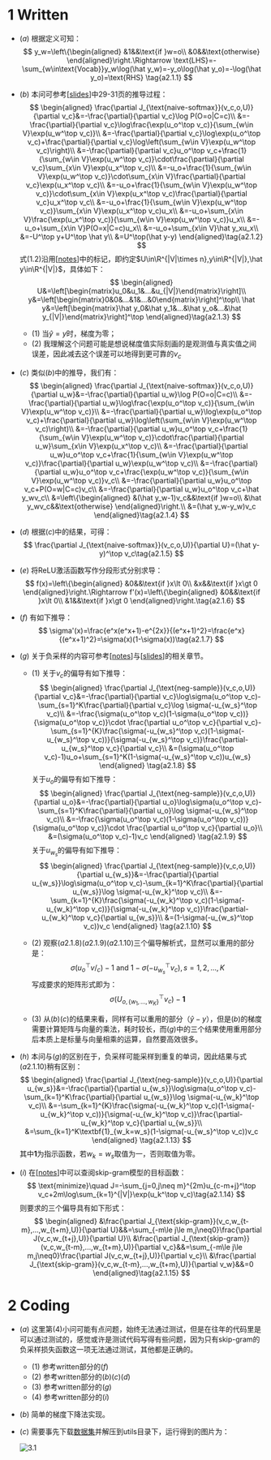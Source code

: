 # 1 Written

- $(a)$ 根据定义可知：
  $$
  y_w=\left\{\begin{aligned}
  &1&&\text{if }w=o\\
  &0&&\text{otherwise}
  \end{aligned}\right.\Rightarrow
  \text{LHS}=-\sum_{w\in\text{Vocab}}y_w\log(\hat y_w)=-y_o\log(\hat y_o)=-\log(\hat y_o)=\text{RHS}
  \tag{a2.1.1}
  $$

- $(b)$ 本问可参考[[slides](http://web.stanford.edu/class/cs224n/slides/cs224n-2022-lecture01-wordvecs1.pdf)]中$\text{29-31}$页的推导过程：
  $$
  \begin{aligned}
  \frac{\partial J_{\text{naive-softmax}}(v_c,o,U)}{\partial v_c}&=-\frac{\partial}{\partial v_c}\log P(O=o|C=c)\\
  &=-\frac{\partial}{\partial v_c}\log\frac{\exp(u_o^\top v_c)}{\sum_{w\in V}\exp(u_w^\top v_c)}\\
  &=-\frac{\partial}{\partial v_c}\log\exp(u_o^\top v_c)+\frac{\partial}{\partial v_c}\log\left(\sum_{w\in V}\exp(u_w^\top v_c)\right)\\
  &=-\frac{\partial}{\partial v_c}u_o^\top v_c+\frac{1}{\sum_{w\in V}\exp(u_w^\top v_c)}\cdot\frac{\partial}{\partial v_c}\sum_{x\in V}\exp(u_x^\top v_c)\\
  &=-u_o+\frac{1}{\sum_{w\in V}\exp(u_w^\top v_c)}\cdot\sum_{x\in V}\frac{\partial}{\partial v_c}\exp(u_x^\top v_c)\\
  &=-u_o+\frac{1}{\sum_{w\in V}\exp(u_w^\top v_c)}\cdot\sum_{x\in V}\exp(u_x^\top v_c)\frac{\partial}{\partial v_c}u_x^\top v_c\\
  &=-u_o+\frac{1}{\sum_{w\in V}\exp(u_w^\top v_c)}\sum_{x\in V}\exp(u_x^\top v_c)u_x\\
  &=-u_o+\sum_{x\in V}\frac{\exp(u_x^\top v_c)}{\sum_{w\in V}\exp(u_w^\top v_c)}u_x\\
  &=-u_o+\sum_{x\in V}P(O=x|C=c)u_x\\
  &=-u_o+\sum_{x\in V}\hat y_xu_x\\
  &=-U^\top y+U^\top \hat y\\
  &=U^\top(\hat y-y)
  \end{aligned}\tag{a2.1.2}
  $$
  式$(1.2)$沿用[[notes](http://web.stanford.edu/class/cs224n/readings/cs224n-2019-notes01-wordvecs1.pdf)]中的标记，即约定$U\in\R^{|V|\times n},y\in\R^{|V|},\hat y\in\R^{|V|}$，具体如下：
  $$
  \begin{aligned}
  U&=\left[\begin{matrix}u_0&u_1&...&u_{|V|}\end{matrix}\right]\\
  y&=\left[\begin{matrix}0&0&...&1&...&0\end{matrix}\right]^\top\\
  \hat y&=\left[\begin{matrix}\hat y_0&\hat y_1&...&\hat y_o&...&\hat y_{|V|}\end{matrix}\right]^\top
  \end{aligned}\tag{a2.1.3}
  $$

  - $(1)$ 当$\hat y=y$时，梯度为零；
  - $(2)$ 我理解这个问题可能是想说梯度值实际刻画的是观测值与真实值之间误差，因此减去这个误差可以地得到更可靠的$v_c$

- $(c)$ 类似$(b)$中的推导，我们有：
  $$
  \begin{aligned}
  \frac{\partial J_{\text{naive-softmax}}(v_c,o,U)}{\partial u_w}&=-\frac{\partial}{\partial u_w}\log P(O=o|C=c)\\
  &=-\frac{\partial}{\partial u_w}\log\frac{\exp(u_o^\top v_c)}{\sum_{w\in V}\exp(u_w^\top v_c)}\\
  &=-\frac{\partial}{\partial u_w}\log\exp(u_o^\top v_c)+\frac{\partial}{\partial u_w}\log\left(\sum_{w\in V}\exp(u_w^\top v_c)\right)\\
  &=-\frac{\partial}{\partial u_w}u_o^\top v_c+\frac{1}{\sum_{w\in V}\exp(u_w^\top v_c)}\cdot\frac{\partial}{\partial u_w}\sum_{x\in V}\exp(u_x^\top v_c)\\
  &=-\frac{\partial}{\partial u_w}u_o^\top v_c+\frac{1}{\sum_{w\in V}\exp(u_w^\top v_c)}\frac{\partial}{\partial u_w}\exp(u_w^\top v_c)\\
  &=-\frac{\partial}{\partial u_w}u_o^\top v_c+\frac{\exp(u_w^\top v_c)}{\sum_{w\in V}\exp(u_w^\top v_c)}v_c\\
  &=-\frac{\partial}{\partial u_w}u_o^\top v_c+P(O=w|C=c)v_c\\
  &=-\frac{\partial}{\partial u_w}u_o^\top v_c+\hat y_wv_c\\
  &=\left\{\begin{aligned}
  &(\hat y_w-1)v_c&&\text{if }w=o\\
  &\hat y_wv_c&&\text{otherwise}
  \end{aligned}\right.\\
  &=(\hat y_w-y_w)v_c
  \end{aligned}\tag{a2.1.4}
  $$

- $(d)$ 根据$(c)$中的结果，可得：
  $$
  \frac{\partial J_{\text{naive-softmax}}(v_c,o,U)}{\partial U}=(\hat y-y)^\top v_c\tag{a2.1.5}
  $$

- $(e)$ 将$\text{ReLU}$激活函数写作分段形式分别求导：
  $$
  f(x)=\left\{\begin{aligned}
  &0&&\text{if }x\lt 0\\
  &x&&\text{if }x\gt 0
  \end{aligned}\right.\Rightarrow 
  f'(x)=\left\{\begin{aligned}
  &0&&\text{if }x\lt 0\\
  &1&&\text{if }x\gt 0
  \end{aligned}\right.\tag{a2.1.6}
  $$

- $(f)$ 有如下推导：
  $$
  \sigma'(x)=\frac{e^x(e^x+1)-e^{2x}}{(e^x+1)^2}=\frac{e^x}{(e^x+1)^2}=\sigma(x)(1-\sigma(x))\tag{a2.1.7}
  $$

- $(g)$ 关于负采样的内容可参考[[notes](http://web.stanford.edu/class/cs224n/readings/cs224n-2019-notes01-wordvecs1.pdf)]与[[slides](http://web.stanford.edu/class/cs224n/slides/cs224n-2022-lecture02-wordvecs2.pdf)]的相关章节。

  - $(1)$ 关于$v_c$的偏导有如下推导：
    $$
    \begin{aligned}
    \frac{\partial J_{\text{neg-sample}}(v_c,o,U)}{\partial v_c}&=-\frac{\partial}{\partial v_c}\log\sigma(u_o^\top v_c)-\sum_{s=1}^K\frac{\partial}{\partial v_c}\log \sigma(-u_{w_s}^\top v_c)\\
    &=-\frac{\sigma(u_o^\top v_c)(1-\sigma(u_o^\top v_c))}{\sigma(u_o^\top v_c)}\cdot \frac{\partial u_o^\top v_c}{\partial v_c}-\sum_{s=1}^{K}\frac{\sigma(-u_{w_s}^\top v_c)(1-\sigma(-u_{w_s}^\top v_c))}{\sigma(-u_{w_s}^\top v_c)}\frac{\partial-u_{w_s}^\top v_c}{\partial v_c}\\
    &=(\sigma(u_o^\top v_c)-1)u_o+\sum_{s=1}^K(1-\sigma(-u_{w_s}^\top v_c))u_{w_s}
    \end{aligned}
    \tag{a2.1.8}
    $$
    关于$u_o$的偏导有如下推导：
    $$
    \begin{aligned}
    \frac{\partial J_{\text{neg-sample}}(v_c,o,U)}{\partial u_o}&=-\frac{\partial}{\partial u_o}\log\sigma(u_o^\top v_c)-\sum_{s=1}^K\frac{\partial}{\partial u_o}\log \sigma(-u_{w_s}^\top v_c)\\
    &=-\frac{\sigma(u_o^\top v_c)(1-\sigma(u_o^\top v_c))}{\sigma(u_o^\top v_c)}\cdot \frac{\partial u_o^\top v_c}{\partial u_o}\\
    &=(\sigma(u_o^\top v_c)-1)v_c
    \end{aligned}
    \tag{a2.1.9}
    $$
    关于$u_{w_s}$的偏导有如下推导：
    $$
    \begin{aligned}
    \frac{\partial J_{\text{neg-sample}}(v_c,o,U)}{\partial u_{w_s}}&=-\frac{\partial}{\partial u_{w_s}}\log\sigma(u_o^\top v_c)-\sum_{k=1}^K\frac{\partial}{\partial u_{w_s}}\log \sigma(-u_{w_k}^\top v_c)\\
    &=-\sum_{k=1}^{K}\frac{\sigma(-u_{w_k}^\top v_c)(1-\sigma(-u_{w_k}^\top v_c))}{\sigma(-u_{w_k}^\top v_c)}\frac{\partial-u_{w_k}^\top v_c}{\partial u_{w_s}}\\
    &=(1-\sigma(-u_{w_s}^\top v_c))v_c
    \end{aligned}
    \tag{a2.1.10}
    $$

  - $(2)$ 观察$(a2.1.8)(a2.1.9)(a2.1.10)$三个偏导解析式，显然可以重用的部分是：
    $$
    \sigma(u_o^\top v/_c)-1\text{ and }1-\sigma(-u_{w_s}^\top v_c),s=1,2,...,K\tag{a2.1.11}
    $$
    写成要求的矩阵形式即为：
    $$
    \sigma(U_{o,\{w_1,...,w_K\}}^\top v_c)-\textbf{1}\tag{a2.1.12}
    $$

  - $(3)$ 从$(b)(c)$的结果来看，同样有可以重用的部分（$\hat y-y$），但是$(b)$的梯度需要计算矩阵与向量的乘法，耗时较长，而$(g)$中的三个结果使用重用部分后本质上是标量与向量相乘的运算，自然要高效很多。

- $(h)$ 本问与$(g)$的区别在于，负采样可能采样到重复的单词，因此结果与式$(a2.1.10)$稍有区别：
  $$
  \begin{aligned}
  \frac{\partial J_{\text{neg-sample}}(v_c,o,U)}{\partial u_{w_s}}&=-\frac{\partial}{\partial u_{w_s}}\log\sigma(u_o^\top v_c)-\sum_{k=1}^K\frac{\partial}{\partial u_{w_s}}\log \sigma(-u_{w_k}^\top v_c)\\
  &=-\sum_{k=1}^{K}\frac{\sigma(-u_{w_k}^\top v_c)(1-\sigma(-u_{w_k}^\top v_c))}{\sigma(-u_{w_k}^\top v_c)}\frac{\partial-u_{w_k}^\top v_c}{\partial u_{w_s}}\\
  &=\sum_{k=1}^K\textbf{1}_{w_k=w_s}(1-\sigma(-u_{w_s}^\top v_c))v_c
  \end{aligned}
  \tag{a2.1.13}
  $$
  其中$\textbf{1}$为指示函数，若$w_k=w_s$取值为一，否则取值为零。

- $(i)$ 在[[notes](http://web.stanford.edu/class/cs224n/readings/cs224n-2019-notes01-wordvecs1.pdf)]中可以查阅$\text{skip-gram}$模型的目标函数：
  $$
  \text{minimize}\quad J=-\sum_{j=0,j\neq m}^{2m}u_{c-m+j}^\top v_c+2m\log\sum_{k=1}^{|V|}\exp(u_k^\top v_c)\tag{a2.1.14}
  $$
  则要求的三个偏导具有如下形式：
  $$
  \begin{aligned}
  &\frac{\partial J_{\text{skip-gram}}(v_c,w_{t-m},...,w_{t+m},U)}{\partial U}&&=\sum_{-m\le j\le m,j\neq0}\frac{\partial J(v_c,w_{t+j},U)}{\partial U}\\
  &\frac{\partial J_{\text{skip-gram}}(v_c,w_{t-m},...,w_{t+m},U)}{\partial v_c}&&=\sum_{-m\le j\le m,j\neq0}\frac{\partial J(v_c,w_{t+j},U)}{\partial v_c}\\
  &\frac{\partial J_{\text{skip-gram}}(v_c,w_{t-m},...,w_{t+m},U)}{\partial v_w}&&=0
  \end{aligned}\tag{a2.1.15}
  $$

# 2 Coding

- $(a)$ 这里第$(4)$小问可能有点问题，始终无法通过测试，但是在往年的代码里是可以通过测试的，感觉或许是测试代码写得有些问题，因为只有$\text{skip-gram}$的负采样损失函数这一项无法通过测试，其他都是正确的。

  - $(1)$ 参考$\text{written}$部分的$(f)$
  - $(2)$ 参考$\text{written}$部分的$(b)(c)(d)$
  - $(3)$ 参考$\text{written}$部分的$(g)$
  - $(4)$ 参考$\text{written}$部分的$(i)$

- $(b)$ 简单的梯度下降法实现。

- $(c)$ 需要事先下载[数据集](http://nlp.stanford.edu/~socherr/stanfordSentimentTreebank.zip)并解压到$\text{utils}$目录下，运行得到的图片为：

  ![3.1](https://img-blog.csdnimg.cn/992453f7025b4fb08645d673b8246633.png)